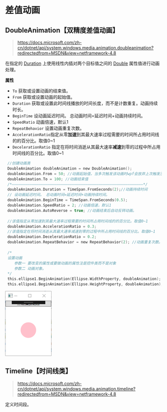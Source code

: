 # 差值动画

## DoubleAnimation【双精度差值动画】

> https://docs.microsoft.com/zh-cn/dotnet/api/system.windows.media.animation.doubleanimation?redirectedfrom=MSDN&view=netframework-4.8

在指定的 [Duration](https://docs.microsoft.com/zh-cn/dotnet/api/system.windows.media.animation.timeline.duration?view=netframework-4.8#System_Windows_Media_Animation_Timeline_Duration) 上使用线性内插对两个目标值之间的 [Double](https://docs.microsoft.com/zh-cn/dotnet/api/system.double?view=netframework-4.8) 属性值进行动画处理。

**属性**

- `To` 获取或设置动画的结束值。
- `From` 获取或设置动画的起始值。
- `Duration` 获取或设置此时间线播放的时间长度，而不是计数重复。动画持续时长。
- `BeginTime` 设动画延迟时间。 总动画时间=延迟时间+动画持续时间。
- `SpeedRatio` 动画倍速，默认1
- `RepeatBehavior` 设置动画重复次数。
- `AccelerationRatio`指定从零**加速**到其最大速率过程需要的时间所占用时间线的的百分比。取值0~1
- `DecelerationRatio` 指定在将时间消逝从其最大速率**减速**到零的过程中所占用时间线的百分比。取值0~1

```c
 //创建动画类
 DoubleAnimation doubleAnimation = new DoubleAnimation();
 doubleAnimation.From = 50; //动画起始值，当多次触发该动画时wpf会放弃上次触发没有执行完成的动画再次从该值开始
 doubleAnimation.To = 100; //动画结束值
 /*———————————————————————————————————————————————————————————*/
 doubleAnimation.Duration = TimeSpan.FromSeconds(2);//动画持续时间
 // 设动画延迟时间。 总动画时间=延迟时间+动画持续时间。
 doubleAnimation.BeginTime = TimeSpan.FromSeconds(0.5);
 doubleAnimation.SpeedRatio = 2; //动画倍速，默认1
 doubleAnimation.AutoReverse = true; //动画结束后自动反转动画。

 //该值指定从零加速到其最大速率过程需要的时间所占用时间线的的百分比。取值0~1 
 doubleAnimation.AccelerationRatio = 0.3;
 //该值指定在将时间消逝从其最大速率减速到零的过程中所占用时间线的百分比。取值0~1 
 doubleAnimation.DecelerationRatio = 0.2;
 doubleAnimation.RepeatBehavior = new RepeatBehavior(2); //动画重复次数。

 /*
 设置动画
    参数一 要改变的属性或要做动画的属性注是控件类而不是对象
    参数二 动画对象。
 */
 this.ellipse1.BeginAnimation(Ellipse.WidthProperty, doubleAnimation);
 this.ellipse1.BeginAnimation(Ellipse.HeightProperty, doubleAnimation);
```

![bassAnimation](difference-animation-images/bassAnimation.gif)



## Timeline【时间线类】

> https://docs.microsoft.com/zh-cn/dotnet/api/system.windows.media.animation.timeline?redirectedfrom=MSDN&view=netframework-4.8

定义时间段。



